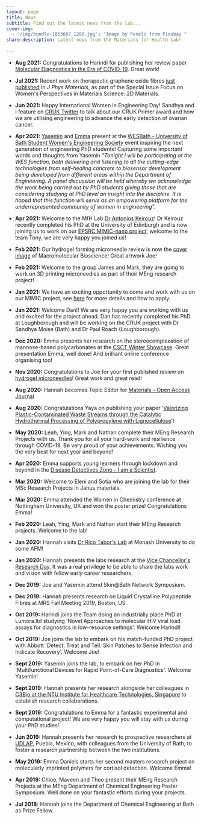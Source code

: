 ```yaml
---
layout: page
title: News
subtitle: Find out the latest news from the lab...
cover-img:
  - '/img/bundle-1853667_1280.jpg': "Image by Pexels from Pixabay "
share-description: Latest news from the Materials for Health Lab!
  
---
```


* **Aug 2021:** Congratulations to Harindi for publishing her review paper [Molecular Diagnostics in the Era of COVID-19](https://pubs.rsc.org/en/content/articlepdf/2021/AY/D1AY00947H). Great work!

* **Jul 2021:** Recent work on therapeutic graphene oxide fibres [just published](https://iopscience.iop.org/article/10.1088/2515-7639/ac114c) in *J Phys Materials*, as part of the Special Issue Focus on Women's Perspectives in Materials Science: 2D Materials.

* **Jun 2021:** Happy International Women in Engineering Day! Sandhya and I feature on [CRUK Twitter](https://twitter.com/CRUKresearch/status/1407686912727556096) to talk about our CRUK Primer award and how we are utilising engineering to advance the early detection of ovarian cancer.

* **Apr 2021:** [Yasemin](https://www.linkedin.com/in/yasemin-mustafa-b12106150/?originalSubdomain=uk) and [Emma](https://www.csct.ac.uk/people/emma-daniels/) present at the [WESBath - University of Bath Student Women's Engineering Society](https://www.facebook.com/pg/wesbath/photos/?ref=page_internal) event inspiring the next generation of engineering PhD students! Capturing some important words and thoughts from Yasemin *"Tonight I will be participating at the WES function, both delivering and listening to all the cutting-edge technologies from self-healing concrete to biosensor development being developed from different areas within the Department of Engineering. A panel discussion will be held whereby we acknowledge the work being carried out by PhD students giving those that are considering studying at PhD level an insight into the discipline. It is hoped that this function will serve as an empowering platform for the underrepresented community of women in engineering".*

* **Apr 2021:** Welcome to the MfH Lab [Dr Antonios Keirouz](https://www.linkedin.com/in/tonykeirouz/)! Dr Keirouz recently completed his PhD at the University of Edinburgh and is now joining us to work on our [EPSRC MIMIC-nano project](https://gow.epsrc.ukri.org/NGBOViewGrant.aspx?GrantRef=EP/V010859/1), welcome to the team Tony, we are very happy you joined us! 

* **Feb 2021:** Our hydrogel forming microneedle review is now the [cover image](https://onlinelibrary.wiley.com/journal/16165195) of Macromolecular Bioscience! Great artwork Joe!

* **Feb 2021:** Welcome to the group James and Mark, they are going to work on 3D printing microneedles as part of their MEng research project!
  
* **Jan 2021:** We have an exciting opportunity to come and work with us on our MIMIC project, see [here](https://www.bath.ac.uk/jobs/Vacancy.aspx?ref=CF8036) for more details and how to apply.

* **Jan 2021:** Welcome Dan!! We are very happy you are working with us and excited for the project ahead. Dan has recently completed his PhD at Loughborough and will be working on the CRUK project with Dr Sandhya Moise (Bath) and Dr Paul Roach (Loughborough).

* **Dec 2020:** Emma presents her research on the stereocomplexation of mannose-based polycarbonates at the [CSCT Winter Showcase](https://www.csct.ac.uk/csct-winter-showcase-2020/). Great presentation Emma, well done! And brilliant online conference organising too!

* **Nov 2020:** Congratulations to Joe for your first published review on [hydrogel microneedles](https://onlinelibrary.wiley.com/doi/10.1002/mabi.202000307)! Great work and great read!

* **Aug 2020:** Hannah becomes Topic Editor for [Materials - Open Access Journal](https://www.mdpi.com/journal/materials/topic_editors)

* **Aug 2020:** Congratulations Yaya on publishing your paper '[Valorizing Plastic-Contaminated Waste Streams through the Catalytic Hydrothermal Processing of Polypropylene with Lignocellulose](https://pubs.acs.org/doi/10.1021/acsomega.0c02854)'!

* **May 2020:** Leah, Ying, Mark and Nathan complete their MEng Research Projects with us. Thank you for all your hard-work and resilience through COVID-19. Be very proud of your achievements. Wishing you the very best for next year and beyond!

* **Apr 2020:** Emma supports young learners through lockdown and beyond in the [Disease Detectives Zone - I am a Scientist](https://diseasedetect20.imascientist.org.uk/profile/emmadaniels/). 

* **Mar 2020:** Welcome to Eleni and Sotia who are joining the lab for their MSc Research Projects in Janus materials.

* **Mar 2020:** Emma attended the Women in Chemistry conference at Nottingham University, UK and won the poster prize! Congratulations Emma!​

* **Feb 2020:** Leah, Ying, Mark and Nathan start their MEng Research projects. Welcome to the lab! 

* **Jan 2020:** Hannah visits [Dr Rico Tabor's Lab](https://sites.google.com/view/smaclab) at Monash University to do some AFM!

* **Jan 2020:** Hannah presents the labs research at the [Vice Chancellor's Research Day](https://www.bath.ac.uk/announcements/vice-chancellors-research-day-2020/). It was a real privilege to be able to share the labs work and vision with fellow early career researchers. 

* **Dec 2019:** Joe and Yasemin attend Skin@Bath Network Symposium.

* **Dec 2019:** Hannah presents research on Liquid Crystalline Polypeptide Fibres at MRS Fall Meeting 2019, Boston, US.

* **Oct 2019:** Harindi joins the Team doing an industrially place PhD at Lumora.ltd studying 'Novel Approaches to molecular HIV viral load assays for diagnostics in low-resource settings'. Welcome Harindi!

* **Oct 2019:** Joe joins the lab to embark on his match-funded PhD project with Abbott 'Detect, Treat and Tell: Skin Patches to Sense Infection and Indicate Recovery'. Welcome Joe!

* **Sept 2019:** Yasemin joins the lab, to embark on her PhD in 'Multifunctional Devices for Rapid Point-of-Care Diagnostics'. Welcome Yasemin!

* **Sept 2019:** Hannah presents her research alongside her colleagues in [C3Bio at the NTU Institute for Healthcare Technologies, Singapore](https://www.bath.ac.uk/announcements/establishing-links-between-c3bio-and-healthtech-ntu/) to establish research collaborations. 

* **Sept 2019:** Congratulations to Emma for a fantastic experimental and computational project! We are very happy you will stay with us during your PhD studies!

* **Jun 2019:** Hannah presents her research to prospective researchers at [UDLAP](https://www.udlap.mx/studyabroad/index.html), Puebla, Mexico, with colleagues from the University of Bath, to foster a research partnership between the two institutions. 

* **May 2019:** Emma Daniels starts her second masters research project on molecularly imprinted polymers for cortisol detection. Welcome Emma!

* **Apr 2019:** Chloe, Maveen and Theo present their MEng Research Projects at the MEng Department of Chemical Engineering Poster Symposium. Well done on your fantastic efforts during your projects.

* **Jul 2018:** Hannah joins the Department of Chemical Engineering at Bath as Prize Fellow.
